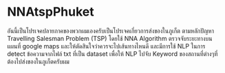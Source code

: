 # NNAtspPhuket
อันนี้เป็นโปรเจคปลายภาคของพวกผมเองครับเป็นโปรเจคเกี่ยวการส่งของในภูเก็ต ตามหลักปัญหา Travelling Salesman Problem (TSP) โดยใช้ NNA Algorithm ตรวจจับระยะทางบนแผนที่ google maps และให้ตัดสินใจว่าควรจะไปเส้นทางไหนดี และมีการใช้ NLP ในการ detect ข้อความจากไฟล์ txt ที่เป็น dataset เพื่อให้ NLP ไปจับ Keyword ของสถานที่ต่างๆที่ต้องไปส่งของในภูเก็ตครับผม
